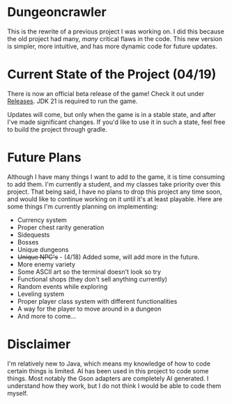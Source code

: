 # Dungeoncrawler
This is the rewrite of a previous project I was working on. I did this because the old project had many, *many* critical flaws in the code. This new version is simpler, more intuitive, and has more dynamic code for future updates. 

# Current State of the Project (04/19)
There is now an official beta release of the game! Check it out under [Releases](https://github.com/joshuacgunn/dungeoncrawler/releases/tag/v0.0.1). JDK 21 is required to run the game.  

Updates will come, but only when the game is in a stable state, and after I've made significant changes. If you'd like to use it in such a state, feel free to build the project through gradle. 

# Future Plans
Although I have many things I want to add to the game, it is time consuming to add them. I'm currently a student, and my classes take priority over this project. That being said, I have no plans to drop this project any time soon, and would like to continue working on it until it's at least playable. Here are some things I'm currently planning on implementing:
- Currency system
- Proper chest rarity generation
- Sidequests
- Bosses
- Unique dungeons
- ~~Unique NPC's~~ - (4/18) Added some, will add more in the future.
- More enemy variety
- Some ASCII art so the terminal doesn't look so try
- Functional shops (they don't sell anything currently)
- Random events while exploring
- Leveling system
- Proper player class system with different functionalities
- A way for the player to move around in a dungeon
- And more to come...

# Disclaimer
I'm relatively new to Java, which means my knowledge of how to code certain things is limited. AI has been used in this project to code some things. Most notably the Gson adapters are completely AI generated. I understand how they work, but I do not think I would be able to code them myself. 
